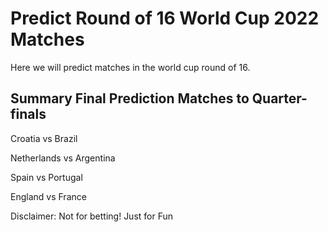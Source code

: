 Predict Round of 16 World Cup 2022 Matches
===============
Here we will predict matches in the world cup round of 16.

**Summary Final Prediction Matches to Quarter-finals**
---------------
Croatia vs Brazil

Netherlands vs Argentina

Spain vs Portugal

England vs France


Disclaimer: Not for betting! Just for Fun
